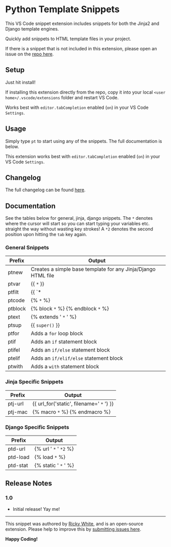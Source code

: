 # Python Template Snippets

This VS Code snippet extension includes snippets for both the Jinja2 and Django template engines.

Quickly add snippets to HTML template files in your project. 

If there is a snippet that is not included in this extension, please open an issue on the [repo here](https://github.com/EndlessTrax/python-template-snippets).

## Setup

Just hit install!

If installing this extension directly from the repo, copy it into your local `<user home>/.vscode/extensions` folder and restart VS Code.

Works best with `editor.tabCompletion` enabled (`on`) in your VS Code `Settings`.

## Usage

Simply type `pt` to start using any of the snippets. The full documentation is below.

This extension works best with `editor.tabCompletion` enabled (`on`) in your VS Code `Settings`.

## Changelog

The full changelog can be found [here](CHANGELOG.md).

## Documentation

See the tables below for general, jinja, django snippets. The `*` denotes where the cursor will start so you can start typing your variables etc. straight the way without wasting key strokes! A `*2` denotes the second position upon hitting the `tab` key again.

### General Snippets

Prefix | Output
-------|-------
ptnew | Creates a simple base template for any Jinja/Django HTML file
ptvar | {{ `*` }}
ptfilt | {{ `* | *2` }}
ptcode | {% `*` %}
ptblock | {% block `*` %} {% endblock `*` %}
ptext | {% extends ' `*` ' %}
ptsup | {{ `super()` }}
ptfor | Adds a `for` loop block
ptif | Adds an `if` statement block
ptifel | Adds an `if/else` statement block
ptelif | Adds an `if/elif/else` statement block
ptwith | Adds a `with` statement block

### Jinja Specific Snippets

Prefix | Output
-------|-------
ptj-url | {{ url_for('static', filename=' `*` ') }}
ptj-mac | {% macro `*` %} {% endmacro %}

### Django Specific Snippets

Prefix | Output
-------|-------
ptd-url | {% url ' `*` ' `*2` %}
ptd-load | {% load `*` %}
ptd-stat | {% static ' `*` ' %}

## Release Notes

### 1.0

- Initial release! Yay me!

---

This snippet was authored by [Ricky White](https://rickywhite.net/), and is an open-source extension. Please help to improve this by [submitting issues here](https://github.com/EndlessTrax/python-template-snippets/issues).

**Happy Coding!**

